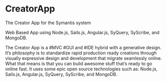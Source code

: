CreatorApp
==========

The Creator App for the Symantis system


Web Based App using Node.js, Sails.js, Angular.js, SyQuery, SyScribe, and MongoDB.

The Creator App is a #MVC #GUI and #IDE hybrid with a generative design. It’s philosophy is to standardize rapid production ready creations through visually expressive design and development that migrate seamlessly online. What that means is that you can build awesome stuff that’s ready to go online fast. It uses some epic open source technologies such as: Node.js, Sails.js, Angular.js, SyQuery, SyScribe, and MongoDB.
